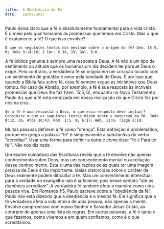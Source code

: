 ```yaml
---
title:  A Obediência da Fé
date:   19/07/2017
---
```


Paulo deixa claro que a fé é absolutamente fundamental para a vida cristã. É o meio pelo qual tomamos as promessas que temos em Cristo. Mas o que é exatamente a fé? O que isso envolve?

`O que os seguintes textos nos ensinam sobre a origem da fé? Gen. 15:5, 6; João 3:14-16; 2 Cor. 5:14, 15; Gal. 5:6.`

A fé bíblica genuína é sempre uma resposta a Deus. A fé não é um tipo de sentimento ou atitude que os humanos um dia decidem ter porque Deus o exige. Pelo contrário, a verdadeira fé se origina em um coração tocado com um sentimento de gratidão e amor pela bondade de Deus. É por isso que, quando a Bíblia fala sobre fé, essa fé sempre segue as iniciativas que Deus tomou. No caso de Abraão, por exemplo, a fé é sua resposta às incríveis promessas que Deus lhe faz (Gen. 15:5, 6), enquanto no Novo Testamento Paulo diz que a fé está enraizada em nossa realização do que Cristo fez por nós na cruz.

`Se a fé é uma resposta a Deus, o que essa resposta deve incluir? Considere o que os seguintes textos dizem sobre a natureza da fé. João 8:32, 36; Atos 10:43; Rom. 1:5, 8; 6:17; Heb. 11:6; Tiago 2:19.`

Muitas pessoas definem a fé como "crença". Esta definição é problemática, porque em grego a palavra "fé" é simplesmente a substantiva do verbo "acreditar". Usar uma forma para definir a outra é como dizer "fé é Para ter fé ". Não nos diz nada.

Um exame cuidadoso das Escrituras revela que a fé envolve não apenas conhecimento sobre Deus, mas um consentimento mental ou aceitação desse conhecimento. Esta é uma das razões pelas quais ter uma imagem precisa de Deus é tão importante. Ideias distorcidas sobre o caráter de Deus realmente podem dificultar a fé. Mas um consentimento intelectual para a verdade do evangelho não é suficiente, pois nesse sentido "até os demônios acreditam". A verdadeira fé também afeta a maneira como uma pessoa vive. Em Romanos 1:5, Paulo escreve sobre a "obediência da fé". Paulo não está dizendo que a obediência é a mesma fé. Ele significa que a fé verdadeira afeta a vida inteira de uma pessoa, não apenas a mente. Envolve compromisso com nosso Senhor e Salvador Jesus Cristo, ao contrário de apenas uma lista de regras. Em outras palavras, a fé é tanto o que fazemos, como vivemos e em quem confiamos, como é o que acreditamos.
